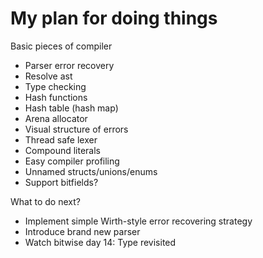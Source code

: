 # My plan for doing things

Basic pieces of compiler
- Parser error recovery
- Resolve ast
- Type checking
- Hash functions
- Hash table (hash map)
- Arena allocator
- Visual structure of errors
- Thread safe lexer
- Compound literals
- Easy compiler profiling
- Unnamed structs/unions/enums
- Support bitfields?

What to do next?
- Implement simple Wirth-style error recovering strategy
- Introduce brand new parser
- Watch bitwise day 14: Type revisited
